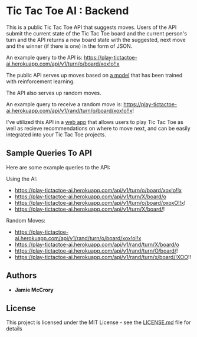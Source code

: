 # Tic Tac Toe AI : Backend

This is a public Tic Tac Toe API that suggests moves. Users of the API submit the current state of the Tic Tac Toe board and the current person's turn and the API returns a new board state with the suggested, next move and the winner (if there is one) in the form of JSON.

An example query to the API is: https://play-tictactoe-ai.herokuapp.com/api/v1/turn/o/board/xox!o!!x

The public API serves up moves based on [a model](https://github.com/jamiejamiebobamie/tictactoe_ai) that has been trained with reinforcement learning.

The API also serves up random moves.

An example query to receive a random move is: https://play-tictactoe-ai.herokuapp.com/api/v1/rand/turn/o/board/xox!o!!x!

I've utilized this API in a [web app](https://tictactoe-play.herokuapp.com) that allows users to play Tic Tac Toe as well as recieve recommendations on where to move next, and can be easily integrated into your Tic Tac Toe projects.

## Sample Queries To API
Here are some example queries to the API:

Using the AI:
* https://play-tictactoe-ai.herokuapp.com/api/v1/turn/o/board/xox!o!!x
* https://play-tictactoe-ai.herokuapp.com/api/v1/turn/X/board/o
* https://play-tictactoe-ai.herokuapp.com/api/v1/turn/o/board/oxoxO!!x!
* https://play-tictactoe-ai.herokuapp.com/api/v1/turn/X/board/!


Random Moves:
* https://play-tictactoe-ai.herokuapp.com/api/v1/rand/turn/o/board/xox!o!!x
* https://play-tictactoe-ai.herokuapp.com/api/v1/rand/turn/X/board/o
* https://play-tictactoe-ai.herokuapp.com/api/v1/rand/turn/O/board/!
* https://play-tictactoe-ai.herokuapp.com/api/v1/rand/turn/x/board/!XOO!!

## Authors

* **Jamie McCrory**

## License

This project is licensed under the MIT License - see the [LICENSE.md](LICENSE.md) file for details
